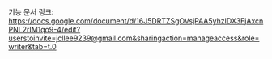 기능 문서 링크: https://docs.google.com/document/d/16J5DRTZSgOVsjPAA5yhzIDX3FjAxcnPNL2rIM1qo9-4/edit?userstoinvite=jcllee9239@gmail.com&sharingaction=manageaccess&role=writer&tab=t.0
